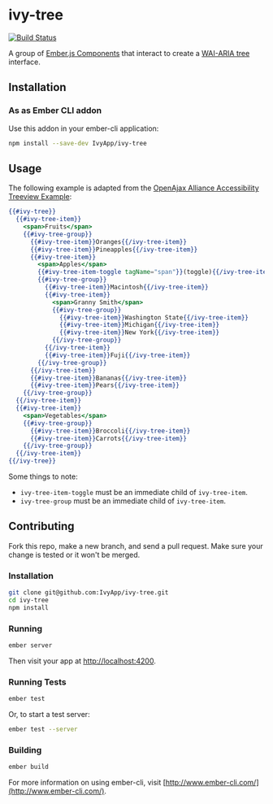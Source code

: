 # ivy-tree

[![Build Status](https://travis-ci.org/IvyApp/ivy-tree.svg?branch=master)](https://travis-ci.org/IvyApp/ivy-tree)

A group of [Ember.js Components] that interact to create a [WAI-ARIA tree]
interface.

## Installation

### As as Ember CLI addon

Use this addon in your ember-cli application:

```sh
npm install --save-dev IvyApp/ivy-tree
```

## Usage

The following example is adapted from the [OpenAjax Alliance Accessibility
Treeview Example][tree example]:

```handlebars
{{#ivy-tree}}
  {{#ivy-tree-item}}
    <span>Fruits</span>
    {{#ivy-tree-group}}
      {{#ivy-tree-item}}Oranges{{/ivy-tree-item}}
      {{#ivy-tree-item}}Pineapples{{/ivy-tree-item}}
      {{#ivy-tree-item}}
        <span>Apples</span>
        {{#ivy-tree-item-toggle tagName="span"}}(toggle){{/ivy-tree-item-toggle}}
        {{#ivy-tree-group}}
          {{#ivy-tree-item}}Macintosh{{/ivy-tree-item}}
          {{#ivy-tree-item}}
            <span>Granny Smith</span>
            {{#ivy-tree-group}}
              {{#ivy-tree-item}}Washington State{{/ivy-tree-item}}
              {{#ivy-tree-item}}Michigan{{/ivy-tree-item}}
              {{#ivy-tree-item}}New York{{/ivy-tree-item}}
            {{/ivy-tree-group}}
          {{/ivy-tree-item}}
          {{#ivy-tree-item}}Fuji{{/ivy-tree-item}}
        {{/ivy-tree-group}}
      {{/ivy-tree-item}}
      {{#ivy-tree-item}}Bananas{{/ivy-tree-item}}
      {{#ivy-tree-item}}Pears{{/ivy-tree-item}}
    {{/ivy-tree-group}}
  {{/ivy-tree-item}}
  {{#ivy-tree-item}}
    <span>Vegetables</span>
    {{#ivy-tree-group}}
      {{#ivy-tree-item}}Broccoli{{/ivy-tree-item}}
      {{#ivy-tree-item}}Carrots{{/ivy-tree-item}}
    {{/ivy-tree-group}}
  {{/ivy-tree-item}}
{{/ivy-tree}}
```

Some things to note:

* `ivy-tree-item-toggle` must be an immediate child of `ivy-tree-item`.
* `ivy-tree-group` must be an immediate child of `ivy-tree-item`.

## Contributing

Fork this repo, make a new branch, and send a pull request. Make sure your
change is tested or it won't be merged.

### Installation

```sh
git clone git@github.com:IvyApp/ivy-tree.git
cd ivy-tree
npm install
```

### Running

```sh
ember server
```

Then visit your app at [http://localhost:4200](http://localhost:4200).

### Running Tests

```sh
ember test
```

Or, to start a test server:

```sh
ember test --server
```

### Building

```sh
ember build
```

For more information on using ember-cli, visit
[http://www.ember-cli.com/](http://www.ember-cli.com/).

[Ember.js Components]: http://emberjs.com/guides/components/
[WAI-ARIA tree]: http://www.w3.org/TR/wai-aria/roles#tree
[tree example]: http://oaa-accessibility.org/examplep/treeview1/
